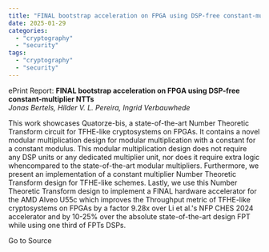 ```yaml
---
title: "FINAL bootstrap acceleration on FPGA using DSP-free constant-multiplier NTTs"
date: 2025-01-29
categories: 
  - "cryptography"
  - "security"
tags: 
  - "cryptography"
  - "security"
---
```


ePrint Report: **FINAL bootstrap acceleration on FPGA using DSP-free constant-multiplier NTTs**  
_Jonas Bertels, Hilder V. L. Pereira, Ingrid Verbauwhede_

This work showcases Quatorze-bis, a state-of-the-art Number Theoretic Transform circuit for TFHE-like cryptosystems on FPGAs. It contains a novel modular multiplication design for modular multiplication with a constant for a constant modulus. This modular multiplication design does not require any DSP units or any dedicated multiplier unit, nor does it require extra logic whencompared to the state-of-the-art modular multipliers. Furthermore, we present an implementation of a constant multiplier Number Theoretic Transform design for TFHE-like schemes. Lastly, we use this Number Theoretic Transform design to implement a FINAL hardware accelerator for the AMD Alveo U55c which improves the Throughput metric of TFHE-like cryptosystems on FPGAs by a factor 9.28x over Li et al.'s NFP CHES 2024 accelerator and by 10-25% over the absolute state-of-the-art design FPT while using one third of FPTs DSPs.

Go to Source
